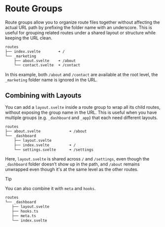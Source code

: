 # Route Groups

Route groups allow you to organize route files together without affecting the actual URL path by prefixing the folder name with an underscore. This is useful for grouping related routes under a shared layout or structure while keeping the URL clean.

```sh
routes
├── index.svelte        ➜ /
└── _marketing
    ├── about.svelte    ➜ /about
    └── contact.svelte  ➜ /contact
```

In this example, both `/about` and `/contact` are available at the root level, the `_marketing` folder name is ignored in the URL.

## Combining with Layouts

You can add a `layout.svelte` inside a route group to wrap all its child routes, without exposing the group name in the URL. This is useful when you have multiple groups (e.g. `_dashboard` and `_app`) that each need different layouts.

```sh
routes
├── about.svelte             ➜ /about
└── _dashboard
    ├── layout.svelte
    ├── index.svelte         ➜ /
    └── settings.svelte      ➜ /settings
```

Here, `layout.svelte` is shared across `/` and `/settings`, even though the `_dashboard` folder doesn’t show up in the path, and `/about` remains unwrapped even though it's at the same level as the other routes.

> [!TIP]
> You can also combine it with `meta` and `hooks`.
>
> ```sh {4,5}
> routes
> └── _dashboard
>    ├── layout.svelte
>    ├── hooks.ts
>    ├── meta.ts
>    └── index.svelte
> ```
